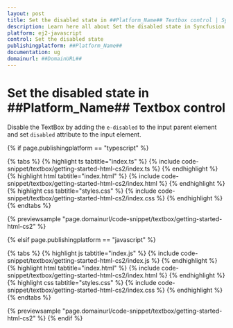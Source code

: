 ```yaml
---
layout: post
title: Set the disabled state in ##Platform_Name## Textbox control | Syncfusion
description: Learn here all about Set the disabled state in Syncfusion ##Platform_Name## Textbox control of Syncfusion Essential JS 2 and more.
platform: ej2-javascript
control: Set the disabled state 
publishingplatform: ##Platform_Name##
documentation: ug
domainurl: ##DomainURL##
---
```


# Set the disabled state in ##Platform_Name## Textbox control

Disable the TextBox by adding the `e-disabled` to the input parent element and set `disabled` attribute to the input element.

{% if page.publishingplatform == "typescript" %}

 {% tabs %}
{% highlight ts tabtitle="index.ts" %}
{% include code-snippet/textbox/getting-started-html-cs2/index.ts %}
{% endhighlight %}
{% highlight html tabtitle="index.html" %}
{% include code-snippet/textbox/getting-started-html-cs2/index.html %}
{% endhighlight %}
{% highlight css tabtitle="styles.css" %}
{% include code-snippet/textbox/getting-started-html-cs2/index.css %}
{% endhighlight %}
{% endtabs %}
        
{% previewsample "page.domainurl/code-snippet/textbox/getting-started-html-cs2" %}

{% elsif page.publishingplatform == "javascript" %}

{% tabs %}
{% highlight js tabtitle="index.js" %}
{% include code-snippet/textbox/getting-started-html-cs2/index.js %}
{% endhighlight %}
{% highlight html tabtitle="index.html" %}
{% include code-snippet/textbox/getting-started-html-cs2/index.html %}
{% endhighlight %}
{% highlight css tabtitle="styles.css" %}
{% include code-snippet/textbox/getting-started-html-cs2/index.css %}
{% endhighlight %}
{% endtabs %}

{% previewsample "page.domainurl/code-snippet/textbox/getting-started-html-cs2" %}
{% endif %}